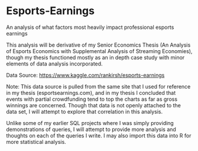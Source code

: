 # Esports-Earnings
An analysis of what factors most heavily impact professional esports earnings

This analysis will be derivative of my Senior Economics Thesis (An Analysis of Esports Economics with Supplemental Analysis of Streaming Economies), though my thesis functioned mostly as an in depth case study with minor elements of data analysis incorporated. 

Data Source: https://www.kaggle.com/rankirsh/esports-earnings 

Note: This data source is pulled from the same site that I used for reference in my thesis (esportsearnings.com), and in my thesis I concluded that events with partial crowdfunding tend to top the charts as far as gross winnings are concerned. Though that data is not openly attached to the data set, I will attempt to explore that correlation in this analysis. 

Unlike some of my earlier SQL projects where I was simply providing demonstrations of queries, I will attempt to provide more analysis and thoughts on each of the queries I write. I may also import this data into R for more statistical analysis.
